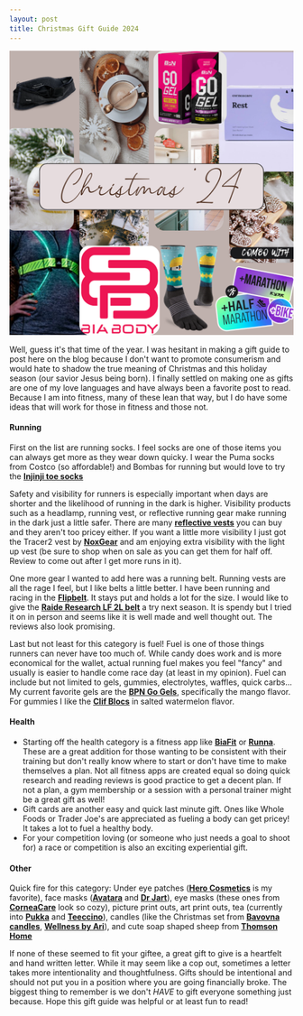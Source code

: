```yaml
---
layout: post
title: Christmas Gift Guide 2024
---
```

![Collage of Christmas gift ideas with title "Christmas '24"](/images/ChristmasGiftGuide-2024/ChristmasMoodboard.png)

Well, guess it's that time of the year.  I was hesitant in making a gift guide to post here on the blog because I don't want to promote consumerism and would hate to shadow the true meaning of Christmas and this holiday season (our savior Jesus being born).  I finally settled on making one as gifts are one of my love languages and have always been a favorite post to read.  Because I am into fitness, many of these lean that way, but I do have some ideas that will work for those in fitness and those not.

#### Running
 First on the list are running socks.  I feel socks are one of those items you can always get more as they wear down quicky.  I wear the Puma socks from Costco (so affordable!) and Bombas for running but would love to try the **[Injinji toe socks](https://www.injinji.com/)** 

Safety and visibility for runners is especially important when days are shorter and the likelihood of running in the dark is higher.  Visibility products such as a headlamp, running vest, or reflective running gear make running in the dark just a little safer.  There are many **[reflective vests](https://www.amazon.com/reflective-running-vest/s?k=reflective+running+vest)** you can buy and they aren't too pricey either.  If you want a little more visibility I just got the Tracer2 vest by **[NoxGear](https://www.noxgear.com/tracer2)** and am enjoying extra visibility with the light up vest (be sure to shop when on sale as you can get them for half off.  Review to come out after I get more runs in it).

One more gear I wanted to add here was a running belt.  Running vests are all the rage I feel, but I like belts a little better.  I have been running and racing in the **[Flipbelt](https://flipbelt.com/collections/running-belts)**.  It stays put and holds a lot for the size.  I would like to give the **[Raide Research LF 2L belt](https://raideresearch.com/products/lf-2l)** a try next season.  It is spendy but I tried it on in person and seems like it is well made and well thought out.  The reviews also look promising. 

Last but not least for this category is fuel!  Fuel is one of those things runners can never have too much of.  While candy does work and is more economical for the wallet, actual running fuel makes you feel "fancy" and usually is easier to handle come race day (at least in my opinion).  Fuel can include but not limited to gels, gummies, electrolytes, waffles, quick carbs...  My current favorite gels are the **[BPN Go Gels](https://www.bareperformancenutrition.com/products/go-gel)**, specifically the mango flavor.  For gummies I like the **[Clif Blocs](https://shop.clifbar.com/collections/bloks-energy-chews#bloks-energy-chews)** in salted watermelon flavor.

#### Health
- Starting off the health category is a fitness app like **[BiaFit](https://apps.apple.com/kw/app/bia-fit/id6475781001)** or **[Runna](https://www.runna.com/)**.  These are a great addition for those wanting to be consistent with their training but don't really know where to start or don't have time to make themselves a plan.  Not all fitness apps are created equal so doing quick research and reading reviews is good practice to get a decent plan.  If not a plan, a gym membership or a session with a personal trainer might be a great gift as well!
- Gift cards are another easy and quick last minute gift.  Ones like Whole Foods or Trader Joe's are appreciated as fueling a body can get pricey!  It takes a lot to fuel a healthy body.
- For your competition loving (or someone who just needs a goal to shoot for) a race or competition is also an exciting experiential gift.

#### Other
Quick fire for this category: Under eye patches (**[Hero Cosmetics](https://www.herocosmetics.us/collections/under-eye-care)** is my favorite), face masks (**[Avatara](https://www.target.com/s?searchTerm=avatara+face+mask&category=0%7CAll%7Cmatchallpartial%7Call+categories&tref=typeahead%7Cterm%7C0%7Cavatara+face+mask%7Cavatara+face+mask%7C%7C%7Cservice%7C%7C%7C%7C%7Ccategory_v3&searchTermRaw=avatara)** and **[Dr Jart](https://www.drjart.com/)**), eye masks (these ones from **[CorneaCare](https://mycorneacare.com/shop/eyelid-hygiene/self-heating-warm-compress/)** look so cozy), picture print outs, art print outs, tea (currently into **[Pukka](https://www.pukkaherbs.com/uk/en/)** and **[Teeccino](https://teeccino.com/)**), candles (like the Christmas set from **[Bavovna candles](https://bavovnacandles.com/collections/christmas-candles)**, **[Wellness by Ari](https://wellnessbyari.com/)**), and cute soap shaped sheep from **[Thomson Home](https://www.thomsonhome.com/products/meadow-mini-sheep-soap)**

If none of these seemed to fit your giftee, a great gift to give is a heartfelt and hand written letter.  While it may seem like a cop out, sometimes a letter takes more intentionality and thoughtfulness.
Gifts should be intentional and should not put you in a position where you are going financially broke.  The biggest thing to remember is we don't *HAVE* to gift everyone something just because.  Hope this gift guide was helpful or at least fun to read!

